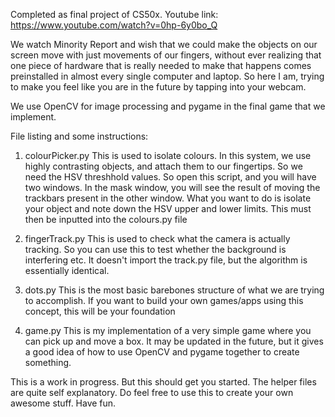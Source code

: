 Completed as final project of CS50x.
Youtube link: https://www.youtube.com/watch?v=0hp-6y0bo_Q

We watch Minority Report and wish that we could make the objects on our screen move with just movements of our fingers, without ever realizing that one piece of hardware that is really needed to make that happens comes preinstalled in almost every single computer and laptop. 
So here I am, trying to make you feel like you are in the future by tapping into your webcam.

We use OpenCV for image processing and pygame in the final game that we implement.

File listing and some instructions:

1. colourPicker.py
This is used to isolate colours. In this system, we use highly contrasting objects, and attach them to our fingertips. So we need the HSV threshhold values.
So open this script, and you will have two windows. In the mask window, you will see the result of moving the trackbars present in the other window. What you want to do is isolate your object and note down the HSV upper and lower limits. This must then be inputted into the colours.py file

2. fingerTrack.py
This is used to check what the camera is actually tracking. So you can use this to test whether the background is interfering etc. It doesn't import the track.py file, but the algorithm is essentially identical.

3. dots.py
This is the most basic barebones structure of what we are trying to accomplish. If you want to build your own games/apps using this concept, this will be your foundation

4. game.py
This is my implementation of a very simple game where you can pick up and move a box. It may be updated in the future, but it gives a good idea of how to use OpenCV and pygame together to create something.

This is a work in progress. But this should get you started. The helper files are quite self explanatory.
Do feel free to use this to create your own awesome stuff. Have fun.
